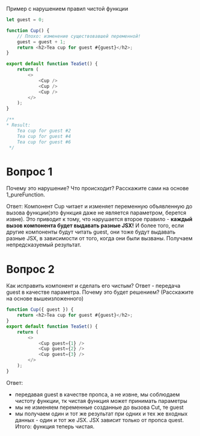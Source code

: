 Пример с нарушением правил чистой функции
```ts
let guest = 0;

function Cup() {
    // Плохо: изменение существовавшей переменной!
    guest = guest + 1;
    return <h2>Tea cup for guest #{guest}</h2>;
}

export default function TeaSet() {
    return (
        <>
            <Cup />
            <Cup />
            <Cup />
        </>
    );
}

/**
* Result:
    Tea cup for guest #2
    Tea cup for guest #4
    Tea cup for guest #6
 */
```
# Вопрос 1
Почему это нарушение? Что происходит? Расскажите сами на основе 1_pureFunction.

Ответ:
Компонент Cup читает и изменяет переменную объявленную до вызова функции(это функция даже не является параметром, берется извне).
Это приводит к тому, что нарушается второе правило - __каждый вызов компонента будет выдавать разные JSX!__
И более того, если другие компоненты будут читать guest, они тоже будут выдавать разные JSX, в зависимости от того, когда они были вызваны. Получаем непредсказуемый результат.

# Вопрос 2
Как исправить компонент и сделать его чистым?
Ответ - передача guest в качестве параметра.
Почему это будет решением? (Расскажите на основе вышеизложенного)
```ts
function Cup({ guest }) {
    return <h2>Tea cup for guest #{guest}</h2>;
}
export default function TeaSet() {
    return (
        <>
            <Cup guest={1} />
            <Cup guest={2} />
            <Cup guest={3} />
        </>
    );
}
```
Ответ:
- передавая guest в качестве пропса, а не извне, мы соблюдаем чистоту функции, тк чистая функция может принимать параметры
- мы не изменяем переменные созданные до вызова Cut, те guest
- мы получаем один и тот же результат при одних и тех же входных данных - один и тот же JSX. JSX зависит только от пропса quest. 
Итого: функция теперь чистая.
